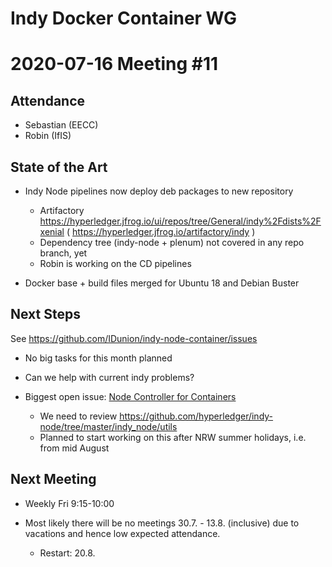 Indy Docker Container WG
=========================

2020-07-16 Meeting #11
===========================

Attendance
-----------

- Sebastian (EECC)
- Robin (IfIS)


State of the Art
---

- Indy Node pipelines now deploy deb packages to new repository
  - Artifactory https://hyperledger.jfrog.io/ui/repos/tree/General/indy%2Fdists%2Fxenial  ( https://hyperledger.jfrog.io/artifactory/indy )
  - Dependency tree (indy-node + plenum) not covered in any repo branch, yet
  - Robin is working on the CD pipelines

- Docker base + build files merged for Ubuntu 18 and Debian Buster


Next Steps
---------------

See https://github.com/IDunion/indy-node-container/issues

- No big tasks for this month planned

- Can we help with current indy problems?

- Biggest open issue: [Node Controller for Containers](https://github.com/IDunion/indy-node-container/issues/8)
  - We need to review https://github.com/hyperledger/indy-node/tree/master/indy_node/utils
  - Planned to start working on this after NRW summer holidays, i.e. from mid August


Next Meeting
----------------

- Weekly Fri 9:15-10:00

- Most likely there will be no meetings 30.7. - 13.8. (inclusive) due to vacations and hence low expected attendance.
  - Restart: 20.8.
